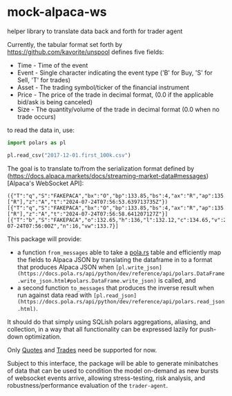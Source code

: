 # mock-alpaca-ws
helper library to translate data back and forth for trader agent

Currently, the tabular format set forth by https://github.com/kavorite/unspool defines five fields:
* Time - Time of the event
* Event - Single character indicating the event type ('B' for Buy, 'S' for Sell, 'T' for trades)
* Asset - The trading symbol/ticker of the financial instrument
* Price - The price of the trade in decimal format, (0.0 if the applicable bid/ask is being canceled)
* Size - The quantity/volume of the trade in decimal format (0.0 when no trade occurs)

to read the data in, use:
```py
import polars as pl

pl.read_csv("2017-12-01.first_100k.csv")
```

The goal is to translate to/from the serialization format defined by (https://docs.alpaca.markets/docs/streaming-market-data#messages)[Alpaca's WebSocket API]:
```ndjson
({"T":"q","S":"FAKEPACA","bx":"O","bp":133.85,"bs":4,"ax":"R","ap":135.77,"as":5,"c":["R"],"z":"A","t":"2024-07-24T07:56:53.639713735Z"})
[{"T":"q","S":"FAKEPACA","bx":"O","bp":133.85,"bs":4,"ax":"R","ap":135.77,"as":5,"c":["R"],"z":"A","t":"2024-07-24T07:56:58.641207127Z"}]
[{"T":"b","S":"FAKEPACA","o":132.65,"h":136,"l":132.12,"c":134.65,"v":205,"t":"2024-07-24T07:56:00Z","n":16,"vw":133.7}]
```

This package will provide:
- a function `from_messages` able to take a [pola.rs](https://docs.pola.rs/api/python/stable/reference/index.html) table and efficiently map the fields to Alpaca JSON by translating the dataframe in to a format that produces Alpaca JSON when `[pl.write_json](https://docs.pola.rs/api/python/dev/reference/api/polars.DataFrame.write_json.html#polars.DataFrame.write_json)` is called, and 
- a second function `to_messages` that produces the inverse result when run against data read with `[pl.read_json](https://docs.pola.rs/api/python/dev/reference/api/polars.read_json.html)`. 

It should do that simply using SQLish polars aggregations, aliasing, and collection, in a way that all functionality can be expressed lazily for push-down optimization.

Only [Quotes](https://docs.alpaca.markets/docs/real-time-stock-pricing-data#quotes) and [Trades](https://docs.alpaca.markets/docs/real-time-stock-pricing-data#trades) need be supported for now.

Subject to this interface, the package will be able to generate minibatches of data that can be used to condition the model on-demand as new bursts of websocket events arrive, allowing stress-testing, risk analysis, and robustness/performance evaluation of the `trader-agent`.